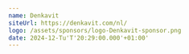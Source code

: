 ```yaml
---
name: Denkavit
siteUrl: https://denkavit.com/nl/
logo: /assets/sponsors/logo-Denkavit-sponsor.png
date: 2024-12-Tu'T'20:29:00.000'+01:00'
---
```

